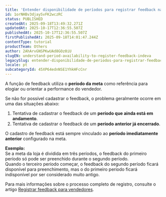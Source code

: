 ```yaml
---
title: 'Entender disponibilidade de períodos para registrar feedback na Indeva'
id: 1orNHBv3djaySvFK2wczRC
status: PUBLISHED
createdAt: 2025-09-18T13:49:32.271Z
updatedAt: 2025-10-17T12:36:55.507Z
publishedAt: 2025-10-17T12:36:55.507Z
firstPublishedAt: 2025-09-18T14:01:47.244Z
contentType: tutorial
productTeam: Others
author: 2AhArvGNSPKwUAd8GOz0iU
slugEN: understand-period-availability-to-register-feedback-indeva
legacySlug: entender-disponibilidade-de-periodos-para-registrar-feedback-indeva
locale: pt
subcategoryId: 45XP64ednNSE1YhkHFcCnr
---
```


A função de feedback utiliza o **período da meta** como referência para elogiar ou orientar a performance do vendedor.

Se não for possível cadastrar o feedback, o problema geralmente ocorre em uma das situações abaixo:

1. Tentativa de cadastrar o feedback de um **período que ainda está em andamento**.  
2. Tentativa de cadastrar o feedback de um **período anterior já encerrado**.

O cadastro de feedback está sempre vinculado ao **período imediatamente anterior** configurado na meta.

**Exemplo:**  
Se a meta da loja é dividida em três períodos, o feedback do primeiro período só pode ser preenchido durante o segundo período.  
Quando o terceiro período começar, o feedback do segundo período ficará disponível para preenchimento, mas o do primeiro período ficará indisponível por ser considerado muito antigo.

Para mais informações sobre o processo completo de registro, consulte o artigo [Registrar feedback para vendedores](/pt/tutorial/registrar-feedback-para-vendedores-indeva--II7BJZzq5p5L8rRNcSAqJ).

